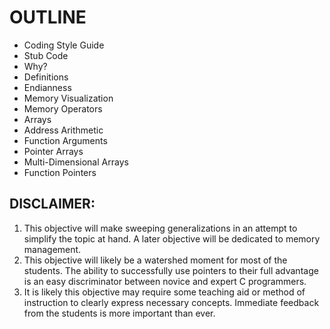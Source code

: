 # OUTLINE

* Coding Style Guide
* Stub Code
* Why?
* Definitions
* Endianness
* Memory Visualization
* Memory Operators
* Arrays
* Address Arithmetic
* Function Arguments
* Pointer Arrays
* Multi-Dimensional Arrays
* Function Pointers

## DISCLAIMER:

1. This objective will make sweeping generalizations in an attempt to simplify the topic at hand.  A later objective will be dedicated to memory management.
2. This objective will likely be a watershed moment for most of the students.  The ability to successfully use pointers to their full advantage is an easy discriminator between novice and expert C programmers.
3. It is likely this objective may require some teaching aid or method of instruction to clearly express necessary concepts.  Immediate feedback from the students is more important than ever.
